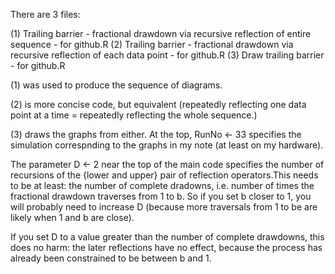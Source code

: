 There are 3 files:

(1) Trailing barrier - fractional drawdown via recursive reflection of entire sequence - for github.R
(2) Trailing barrier - fractional drawdown via recursive reflection of each data point - for github.R
(3) Draw trailing barrier - for github.R

(1) was used to produce the sequence of diagrams.

(2) is more concise code, but equivalent (repeatedly reflecting one data point at a time = repeatedly reflecting the whole sequence.)  

(3) draws the graphs from either. At the top, RunNo <- 33 specifies the simulation correspnding to the graphs in my note (at least on my hardware).  


The parameter D <- 2 near the top of the main code specifies the number of recursions of the {lower and upper} pair of reflection operators.This needs to be at least: the number of complete dradowns, i.e. number of times the fractional drawdown traverses from 1 to b. So if you set b closer to 1, you will probably need to increase D (because more traversals from 1 to be are likely when 1 and b are close). 

If you set D to a value greater than the number of complete drawdowns, this does no harm: the later reflections have no effect, because the process has already been constrained to be between b and 1.  


